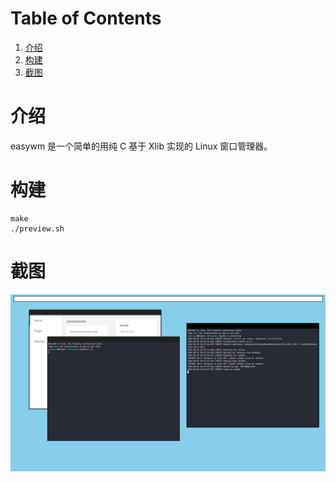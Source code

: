 
# Table of Contents

1.  [介绍](#org5434edb)
2.  [构建](#orgd25b701)
3.  [截图](#orgb04d168)


<a id="org5434edb"></a>

# 介绍

easywm 是一个简单的用纯 C 基于 Xlib 实现的 Linux 窗口管理器。


<a id="orgd25b701"></a>

# 构建

    make
    ./preview.sh


<a id="orgb04d168"></a>

# 截图

![img](2024-08-25_10-38.png)

